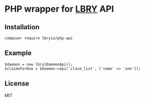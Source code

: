 # PHP wrapper for [LBRY](https://github.com/lbryio/lbry) API

## Installation

`composer require lbryio/php-api`

## Example

```
$daemon = new lbry\DaemonApi();
$claimsForOne = $daemon->api('claim_list', ['name' => 'one']);
```

## License

MIT